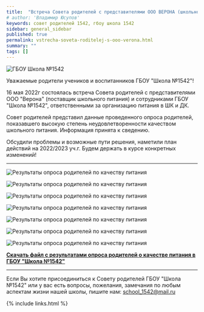 ```yaml
---
title:  "Встреча Совета родителей с представителями ООО ВЕРОНА (школьное питание)"
# author: 'Владимир Юсупов'
keywords: совет родителей 1542, гбоу школа 1542
sidebar: general_sidebar
published: true
permalink: vstrecha-soveta-roditelej-s-ooo-verona.html
summary: ""
tags: []
---
```


<p><img src="{{ "images/gym1542_20220125.jpg" }}" alt="ГБОУ Школа №1542"/></p>

Уважаемые родители учеников и воспитанников ГБОУ "Школа №1542"!

16 мая 2022г состоялась встреча Совета родителей с представителями ООО "Верона" (поставщик школьного питания) и сотрудниками ГБОУ "Школа №1542", ответственными за организацию питания в ШК и ДК.

Совет родителей представил данные проведенного опроса родителей, показавшего высокую степень неудовлетворенности качеством школьного питания. Информация принята к сведению.

Обсудили проблемы и возможные пути решения, наметили план действий на 2022/2023 уч.г. Будем держать в курсе конкретных изменений!

***

<p><img src="{{ "images/opros_title.png" }}" alt="Результаты опроса родителей по качеству питания"/></p>

<p><img src="{{ "images/opros_slide_1.png" }}" alt="Результаты опроса родителей по качеству питания"/></p>

<p><img src="{{ "images/opros_slide_2.png" }}" alt="Результаты опроса родителей по качеству питания"/></p>

<p><img src="{{ "images/opros_slide_3.png" }}" alt="Результаты опроса родителей по качеству питания"/></p>

<p><img src="{{ "images/opros_slide_4.png" }}" alt="Результаты опроса родителей по качеству питания"/></p>

<p><img src="{{ "images/opros_slide_5.png" }}" alt="Результаты опроса родителей по качеству питания"/></p>

<p><img src="{{ "images/opros_slide_6.png" }}" alt="Результаты опроса родителей по качеству питания"/></p>

[**Скачать файл с результатами опроса родителей о качестве питания в ГБОУ "Школа №1542"**](https://rodsovet1542.ru/images/opros_pitanie_202205.pdf)

***

Если Вы хотите присоединиться к Совету родителей ГБОУ "Школа №1542" или у вас есть вопросы, пожелания, замечания по любым аспектам жизни нашей школы, пишите нам: [school_1542@mail.ru](mailto:school_1542@mail.ru)


{% include links.html %}
